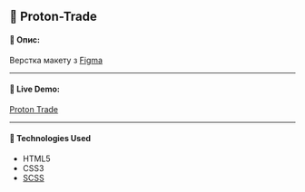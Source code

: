 ## :pushpin: Proton-Trade

#### :memo: Опис: 

Верстка макету з [Figma](https://www.figma.com/file/MPGNKFx2cSZI0MyV6myvAh/%D0%A0%D0%BE%D0%B1%D0%BE%D1%82-%D0%BF%D0%BE%D0%BC%D0%BE%D1%89%D0%BD%D0%B8%D0%BA-Proton-Trade?node-id=203%3A843)
___

#### :link: Live Demo: 
[Proton Trade](https://alexsanders-git.github.io/Proton-Trade/)
___

#### :rocket: Technologies Used

* HTML5
* CSS3
* [SCSS](https://sass-lang.com/)
